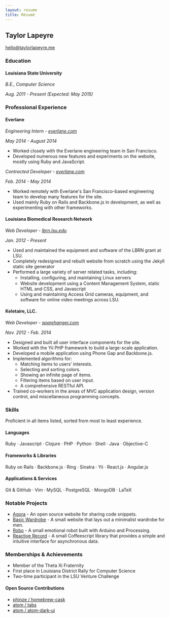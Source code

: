 ```yaml
---
layout: resume
title: Résumé
---
```


## Taylor Lapeyre
[hello@taylorlapeyre.me][email]


### Education

#### Louisiana State University

*B.E., Computer Science*

*Aug. 2011 - Present (Expected: May 2015)*


### Professional Experience

#### Everlane

*Engineering Intern - [everlane.com][everlane]*

*May 2014 - August 2014*

- Worked closely with the Everlane engineering team in San Francisco.
- Developed numerous new features and experiments on the website, mostly using Ruby and JavaScript.


*Contracted Developer - [everlane.com][everlane]*

*Feb. 2014 - May 2014*

- Worked remotely with Everlane's San Francisco-based engineering team to develop many features for the site.
- Used mainly Ruby on Rails and Backbone.js in development, as well as experimenting with other frameworks.

#### Louisiana Biomedical Research Network

*Web Developer - [lbrn.lsu.edu][lbrn]*

*Jan. 2012 - Present*

- Used and maintained the equipment and software of the LBRN grant at LSU.
- Completely redesigned and rebuilt website from scratch using the Jekyll static site generator
- Performed a large variety of server related tasks, including:
  - Installing, conﬁguring, and maintaining Linux servers
  - Website development using a Content Management System, static HTML and CSS, and Javascript
  - Using and maintaining Access Grid cameras, equipment, and software for online video meetings across LSU.

#### Keletaire, LLC.

*Web Developer - [sparehanger.com][sh]*

*Nov. 2012 - Feb. 2014*

- Designed and built all user interface components for the site.
- Worked with the Yii PHP framework to build a large-scale application.
- Developed a mobile application using Phone Gap and Backbone.js.
- Implemented algorithms for:
  - Matching items to users’ interests.
  - Selecting and sorting colors.
  - Showing an infinite page of items.
  - Filtering items based on user input.
  - A comprehensive RESTful API.
- Trained co-workers in the areas of MVC application design, version control, and miscellaneous programming concepts.


### Skills

Proficient in all items listed, sorted from most to least experience.

#### Languages

Ruby · Javascript · Clojure · PHP · Python · Shell · Java · Objective-C

#### Frameworks & Libraries

Ruby on Rails · Backbone.js · Ring · Sinatra · Yii · React.js · Angular.js

#### Applications & Services

Git & GitHub · Vim · MySQL · PostgreSQL · MongoDB · LaTeX

### Notable Projects

- [Agora][agora] - An open source website for sharing code snippets.
- [Basic Wardrobe][basic] - A small website that lays out a minimalist wardrobe for men.
- [Robo][robo] - A small emotional robot built with Arduino and Processing.
- [Reactive Record][rr] - A small Coffeescript library that provides a simple and intuitive interface for asynchronous data.

### Memberships & Achievements

- Member of the Theta Xi Fraternity
- First place in Louisiana District Rally for Computer Science
- Two-time participant in the LSU Venture Challenge

#### Open Source Contributions

- [phinze / homebrew-cask][homebrew]
- [atom / tabs][atomtabs]
- [atom / atom-dark-ui][atomui]

[email]: mailto:hello@taylorlapeyre.me
[github]: https://github.com/taylorlapeyre
[sh]: http://sparehanger.com
[lbrn]: http://lbrn.lsu.edu
[homebrew]: https://github.com/phinze/homebrew-cask
[atomtabs]: https://github.com/atom/tabs
[atomui]: https://github.com/atom/atom-dark-ui/
[everlane]: https://everlane.com
[agora]: http://www.codeagora.co/
[basic]: http://basicwardrobe.info/
[robo]: https://github.com/taylorlapeyre/robo
[rr]: https://github.com/taylorlapeyre/reactive-record
